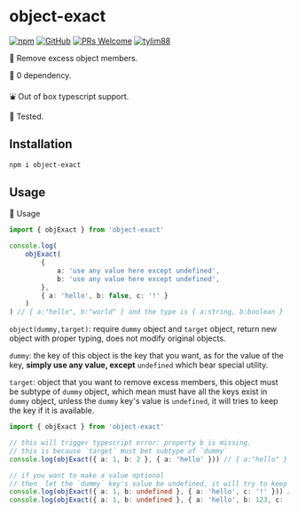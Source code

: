 # object-exact

[![npm](https://img.shields.io/npm/v/object-exact)](https://www.npmjs.com/package/object-exact) [![GitHub](https://img.shields.io/github/license/tylim88/object-exact)](https://github.com/tylim88/object-exact/blob/master/LICENSE) [![PRs Welcome](https://img.shields.io/badge/PRs-welcome-brightgreen.svg?style=flat-square)](https://github.com/tylim88/object-exact/pulls) [![tylim88](https://circleci.com/gh/tylim88/object-exact.svg?style=shield)](<[LINK](https://github.com/tylim88/object-exact#object-exact)>)

🐤 Remove excess object members.

🥰 0 dependency.

⛲️ Out of box typescript support.

🦺 Tested.

## Installation

```bash
npm i object-exact
```

## Usage

🎵 Usage

```ts
import { objExact } from 'object-exact'

console.log(
	objExact(
		{
			a: 'use any value here except undefined',
			b: 'use any value here except undefined',
		},
		{ a: 'hello', b: false, c: '!' }
	)
) // { a:"hello", b:"world" } and the type is { a:string, b:boolean }
```

`object(dummy,target)`: require `dummy` object and `target` object, return new object with proper typing, does not modify original objects.

`dummy`: the key of this object is the key that you want, as for the value of the key, **simply use any value, except** `undefined` which bear special utility.

`target`: object that you want to remove excess members, this object must be subtype of `dummy` object, which mean must have all the keys exist in `dummy` object, unless the `dummy` key's value is `undefined`, it will tries to keep the key if it is available.

```ts
import { objExact } from 'object-exact'

// this will trigger typescript error: property b is missing.
// this is because `target` must bet subtype of `dummy`
console.log(objExact({ a: 1, b: 2 }, { a: 'hello' })) // { a:"hello" } and the type is { a: unknown, b: unknown }

// if you want to make a value optional
// then  let the `dummy` key's value be undefined, it will try to keep the key if it is available in `target`
console.log(objExact({ a: 1, b: undefined }, { a: 'hello', c: '!' })) // { a:"hello" } and the type is {a: string}
console.log(objExact({ a: 1, b: undefined }, { a: 'hello', b: 123, c: '!' })) // { a:"hello", b:123 } and the type is {a: string, b: number}
```
